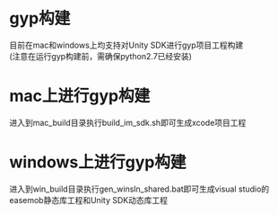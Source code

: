 # gyp构建
目前在mac和windows上均支持对Unity SDK进行gyp项目工程构建  
(注意在运行gyp构建前，需确保python2.7已经安装)

# mac上进行gyp构建
进入到mac_build目录执行build_im_sdk.sh即可生成xcode项目工程

# windows上进行gyp构建
进入到win_build目录执行gen_winsln_shared.bat即可生成visual studio的easemob静态库工程和Unity SDK动态库工程
